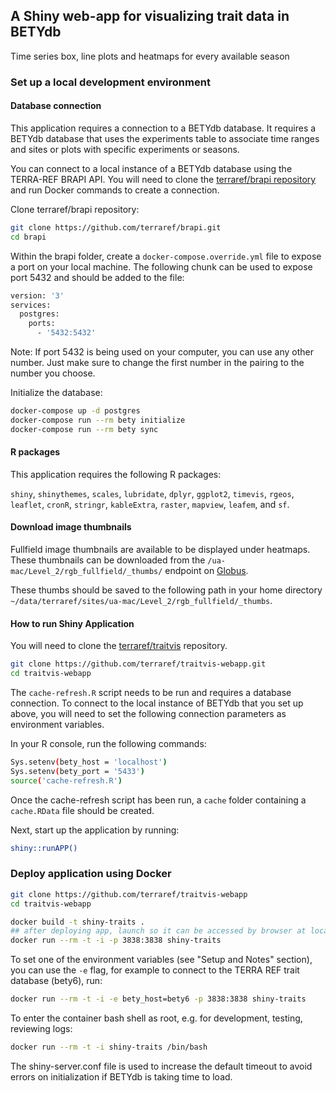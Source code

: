 ## A Shiny web-app for visualizing trait data in BETYdb

Time series box, line plots and heatmaps for every available season


### Set up a local development environment

#### Database connection

This application requires a connection to a BETYdb database. It requires a BETYdb database that uses the experiments table to associate time ranges and sites or plots with specific experiments or seasons.

You can connect to a local instance of a BETYdb database using the TERRA-REF BRAPI API. You will need to clone the [terraref/brapi repository](https://github.com/terraref/brapi) and run Docker commands to create a connection. 

Clone terraref/brapi repository:

```sh
git clone https://github.com/terraref/brapi.git
cd brapi
```

Within the brapi folder, create a `docker-compose.override.yml` file to expose a port on your local machine. The following chunk can be used to expose port 5432 and should be added to the file:

```sh
version: '3'
services:
  postgres:
    ports:
      - '5432:5432'
```

Note: If port 5432 is being used on your computer, you can use any other number. Just make sure to change the first number in the pairing to the number you choose.

Initialize the database:

```sh
docker-compose up -d postgres
docker-compose run --rm bety initialize
docker-compose run --rm bety sync
```

#### R packages

This application requires the following R packages:

`shiny`, `shinythemes`, `scales`, `lubridate`, `dplyr`, `ggplot2`, `timevis`, `rgeos`, `leaflet`, `cronR`, `stringr`, `kableExtra`, `raster`, `mapview`, `leafem`, and `sf`.

#### Download image thumbnails

Fullfield image thumbnails are available to be displayed under heatmaps. These thumbnails can be downloaded from the `/ua-mac/Level_2/rgb_fullfield/_thumbs/` endpoint on [Globus](https://www.globus.org/).

These thumbs should be saved to the following path in your home directory `~/data/terraref/sites/ua-mac/Level_2/rgb_fullfield/_thumbs`.

#### How to run Shiny Application

You will need to clone the [terraref/traitvis](https://github.com/terraref/traitvis-webapp) repository.

```sh
git clone https://github.com/terraref/traitvis-webapp.git
cd traitvis-webapp
```

The `cache-refresh.R` script needs to be run and requires a database connection. To connect to the local instance of BETYdb that you set up above, you will need to set the following connection parameters as environment variables.

In your R console, run the following commands:

```sh
Sys.setenv(bety_host = 'localhost')
Sys.setenv(bety_port = '5433')
source('cache-refresh.R')
```

Once the cache-refresh script has been run, a `cache` folder containing a `cache.RData` file should be created.

Next, start up the application by running:

```sh
shiny::runAPP()
```

### Deploy application using Docker

```sh
git clone https://github.com/terraref/traitvis-webapp
cd traitvis-webapp

docker build -t shiny-traits .
## after deploying app, launch so it can be accessed by browser at localhost:3838
docker run --rm -t -i -p 3838:3838 shiny-traits
```

To set one of the environment variables (see "Setup and Notes" section), you can use the `-e` flag, for example to connect to the TERRA REF trait database (bety6), run:

```sh
docker run --rm -t -i -e bety_host=bety6 -p 3838:3838 shiny-traits
```

To enter the container bash shell as root, e.g. for development, testing, reviewing logs:

```sh
docker run --rm -t -i shiny-traits /bin/bash
```

The shiny-server.conf file is used to increase the default timeout to avoid errors on initialization if BETYdb is taking time to load.
